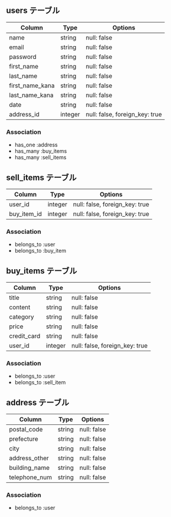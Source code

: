 ## users テーブル

| Column          | Type    | Options                        |
| --------------  | ------- | ------------------------------ |
| name            | string  | null: false                    |
| email           | string  | null: false                    |
| password        | string  | null: false                    |
| first_name      | string  | null: false                    |
| last_name       | string  | null: false                    |
| first_name_kana | string  | null: false                    |
| last_name_kana  | string  | null: false                    |
| date            | string  | null: false                    |
| address_id      | integer | null: false, foreign_key: true |

### Association

- has_one  :address
- has_many :buy_items
- has_many :sell_items



## sell_items テーブル

| Column            | Type    | Options                       |
| ----------------- | ------- | ----------------------------- |
| user_id           | integer | null: false, foreign_key: true| 
| buy_item_id       | integer | null: false, foreign_key: true|

### Association

- belongs_to :user
- belongs_to :buy_item



## buy_items テーブル

| Column        | Type       | Options                        |
| ------------  | ---------- | ------------------------------ |
| title         | string     | null: false                    |
| content       | string     | null: false                    |
| category      | string     | null: false                    |
| price         | string     | null: false                    |
| credit_card   | string     | null: false                    |
| user_id       | integer    | null: false, foreign_key: true |

### Association

- belongs_to :user
- belongs_to :sell_item



## address テーブル

| Column        | Type       | Options                        |
| ------------  | ---------- | ------------------------------ |
| postal_code   | string     | null: false                    |
| prefecture    | string     | null: false                    |
| city          | string     | null: false                    |
| address_other | string     | null: false                    |
| building_name | string     | null: false                    |
| telephone_num | string     | null: false                    |

### Association

- belongs_to :user





